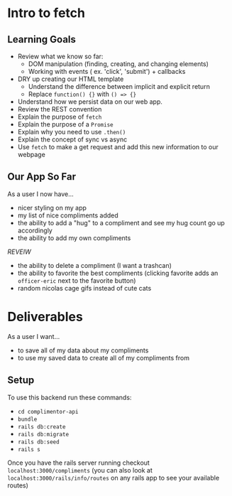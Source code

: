 # Intro to fetch

## Learning Goals
* Review what we know so far:
  * DOM manipulation (finding, creating, and changing elements)
  * Working with events ( ex. 'click', 'submit') + callbacks
* DRY up creating our HTML template
  * Understand the difference between implicit and explicit return
  * Replace `function() {}` with `() => {}`
* Understand how we persist data on our web app.
* Review the REST convention
* Explain the purpose of `fetch`
* Explain the purpose of a `Promise`
* Explain why you need to use `.then()`
* Explain the concept of sync vs async
* Use `fetch` to make a get request and add this new information to our webpage


## Our App So Far
As a user I now have...
* nicer styling on my app
* my list of nice compliments added
* the ability to add a "hug" to a compliment and see my hug count go up accordingly
* the ability to add my own compliments

*REVEIW*

* the ability to delete a compliment (I want a trashcan)
* the ability to favorite the best compliments (clicking favorite adds an `officer-eric` next to the favorite button)
* random nicolas cage gifs instead of cute cats

# Deliverables
As a user I want...
* to save all of my data about my compliments
* to use my saved data to create all of my compliments from


## Setup
To use this backend run these commands:
* `cd complimentor-api`
* `bundle`
* `rails db:create`
* `rails db:migrate`
* `rails db:seed`
* `rails s`

Once you have the rails server running checkout `localhost:3000/compliments` (you can also look at `localhost:3000/rails/info/routes` on any rails app to see your available routes)
